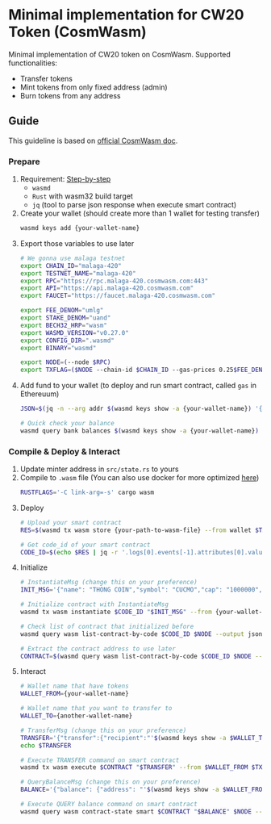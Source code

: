 # Minimal implementation for CW20 Token (CosmWasm)

Minimal implementation of CW20 token on CosmWasm.
Supported functionalities:
* Transfer tokens
* Mint tokens from only fixed address (admin)
* Burn tokens from any address

## Guide
This guideline is based on [official CosmWasm doc](https://docs.cosmwasm.com/docs/1.0/).

### Prepare
1. Requirement: [Step-by-step](https://docs.cosmwasm.com/docs/1.0/getting-started/installation)
    * `wasmd`
    * `Rust` with wasm32 build target 
    * `jq` (tool to parse json response when execute smart contract)
2. Create your wallet (should create more than 1 wallet for testing transfer)
    ```bash
    wasmd keys add {your-wallet-name}
    ```
3. Export those variables to use later
    ```bash
    # We gonna use malaga testnet
    export CHAIN_ID="malaga-420"  
    export TESTNET_NAME="malaga-420"
    export RPC="https://rpc.malaga-420.cosmwasm.com:443"
    export API="https://api.malaga-420.cosmwasm.com"
    export FAUCET="https://faucet.malaga-420.cosmwasm.com"

    export FEE_DENOM="umlg"
    export STAKE_DENOM="uand"
    export BECH32_HRP="wasm"
    export WASMD_VERSION="v0.27.0"
    export CONFIG_DIR=".wasmd"
    export BINARY="wasmd"

    export NODE=(--node $RPC)
    export TXFLAG=($NODE --chain-id $CHAIN_ID --gas-prices 0.25$FEE_DENOM --gas auto --gas-adjustment 1.3)
    ```
4. Add fund to your wallet (to deploy and run smart contract, called `gas` in Ethereuum)
    ```bash
    JSON=$(jq -n --arg addr $(wasmd keys show -a {your-wallet-name}) '{"denom":"umlg","address":$addr}') && curl -X POST --header "Content-Type: application/json" --data "$JSON" https://faucet.malaga-420.cosmwasm.com/credit

    # Quick check your balance
    wasmd query bank balances $(wasmd keys show -a {your-wallet-name}) $NODE
    ```

### Compile & Deploy & Interact
1. Update minter address in `src/state.rs` to yours
2. Compile to `.wasm` file (You can also use docker for more optimized [here](https://docs.cosmwasm.com/docs/1.0/getting-started/compile-contract#optimized-compilation))
    ```bash
    RUSTFLAGS='-C link-arg=-s' cargo wasm
    ```
3. Deploy
    ```bash
    # Upload your smart contract
    RES=$(wasmd tx wasm store {your-path-to-wasm-file} --from wallet $TXFLAG -y --output json -b block)

    # Get code_id of your smart contract
    CODE_ID=$(echo $RES | jq -r '.logs[0].events[-1].attributes[0].value')
    ```
4. Initialize
    ```bash
    # InstantiateMsg (change this on your preference)
    INIT_MSG='{"name": "THONG COIN","symbol": "CUCMO","cap": "1000000","total_supply": "500000"}'

    # Initialize contract with InstantiateMsg
    wasmd tx wasm instantiate $CODE_ID "$INIT_MSG" --from {your-wallet-name} --label {your-contract-label} $TXFLAG -y --no-admin

    # Check list of contract that initialized before
    wasmd query wasm list-contract-by-code $CODE_ID $NODE --output json

    # Extract the contract address to use later
    CONTRACT=$(wasmd query wasm list-contract-by-code $CODE_ID $NODE --output json | jq -r '.contracts[-1]')

    ```
5. Interact
    ```bash
    # Wallet name that have tokens
    WALLET_FROM={your-wallet-name}

    # Wallet name that you want to transfer to
    WALLET_TO={another-wallet-name}

    # TransferMsg (change this on your preference)
    TRANSFER='{"transfer":{"recipient":"'$(wasmd keys show -a $WALLET_TO)'","amount":"55"}}'
    echo $TRANSFER

    # Execute TRANSFER command on smart contract
    wasmd tx wasm execute $CONTRACT "$TRANSFER" --from $WALLET_FROM $TXFLAG -y

    # QueryBalanceMsg (change this on your preference)
    BALANCE='{"balance": {"address": "'$(wasmd keys show -a $WALLET_FROM)'"}}'

    # Execute QUERY balance command on smart contract
    wasmd query wasm contract-state smart $CONTRACT "$BALANCE" $NODE --output json
    ```
